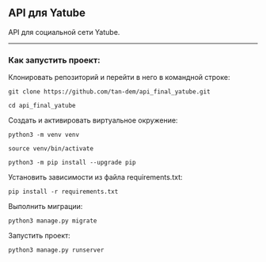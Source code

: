 ## API для Yatube

API для социальной сети Yatube.
___

### Как запустить проект:

Клонировать репозиторий и перейти в него в командной строке:

```
git clone https://github.com/tan-dem/api_final_yatube.git
```

```
cd api_final_yatube
```

Cоздать и активировать виртуальное окружение:

```
python3 -m venv venv
```

```
source venv/bin/activate
```

```
python3 -m pip install --upgrade pip
```

Установить зависимости из файла requirements.txt:

```
pip install -r requirements.txt
```

Выполнить миграции:

```
python3 manage.py migrate
```

Запустить проект:

```
python3 manage.py runserver
```

